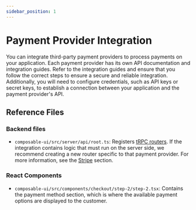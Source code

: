 ```yaml
---
sidebar_position: 1
---
```

# Payment Provider Integration 

You can integrate third-party payment providers to process payments on your application.
Each payment provider has its own API documentation and integration guides. Refer to the integration guides and ensure that you follow the correct steps to ensure a secure and reliable integration. Additionally, you will need to configure credentials, such as API keys or secret keys, to establish a connection between your application and the payment provider's API.

## Reference Files

### Backend files
- `composable-ui/src/server/api/root.ts`: Registers [tRPC routers](https://trpc.io/docs/server/routers). If the integration contains logic that must run on the server side, we recommend creating a new router specific to that payment provider. For more information, see the [Stripe](stripe.md) section.

### React Components
- `composable-ui/src/components/checkout/step-2/step-2.tsx`: Contains the payment method section, which is where the available payment options are displayed to the customer.
